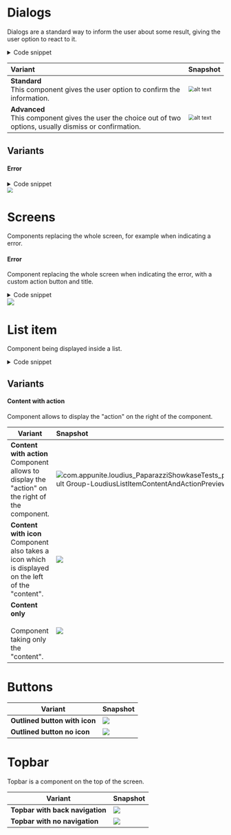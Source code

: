 # Dialogs

Dialogs are a standard way to inform the user about some result, giving the user option to react to it.

<details>
    <summary>Code snippet</summary>
    <br>

</details>

| Variant                                                      | Snapshot                                                     |
| :----------------------------------------------------------- | ------------------------------------------------------------ |
| **Standard** <br />This component gives the user option to confirm the information. | <img src="src/test/snapshots/images/com.appunite.loudius_PaparazziShowkaseTests_preview_tests[Default Group-LoudiusDialogSimplePreview,1,light].png" alt="alt text" style="zoom: 80%;" /> |
| **Advanced**<br />This component gives the user the choice out of two options, usually dismiss or confirmation. | <img src="src/test/snapshots/images/com.appunite.loudius_PaparazziShowkaseTests_preview_tests[Default Group-LoudiusDialogAdvancedPreview,1,light].png" alt="alt text" style="zoom: 80%;" /> |

## Variants

#### Error

<details>
    <summary>Code snippet</summary>
    <br>
https://github.com/appunite/Loudius/blob/8e616a9a05e668d11425a40c9f452eb3091dcc2a/components/src/main/java/com/appunite/loudius/components/components/LoudiusErrorDialog.kt#L29-L47
</details>

<img src="src/test/snapshots/images/com.appunite.loudius_PaparazziShowkaseTests_preview_tests[Default Group-LoudiusErrorDialogPreview,1,light].png" style="zoom:80%;" />

# Screens

Components replacing the whole screen, for example when indicating a error.

#### Error

Component replacing the whole screen when indicating the error, with a custom action button and title.

<details>
    <summary>Code snippet</summary>
    <br>
https://github.com/appunite/Loudius/main/components/src/main/java/com/appunite/loudius/components/components/LoudiusFullScreenError.kt#L39-L84
</details>



<img src="src/test/snapshots/images/com.appunite.loudius_PaparazziShowkaseTests_preview_tests[Default Group-LoudiusErrorScreenCustomTextsPreview,1,light].png" />

# List item

Component being displayed inside a list.

<details>
    <summary>Code snippet</summary>
    <br>
https://github.com/appunite/Loudius/blob/8e616a9a05e668d11425a40c9f452eb3091dcc2a/components/src/main/java/com/appunite/loudius/components/components/LoudiusOutlinedButton.kt#L37-L61
</details>

## Variants

#### Content with action

Component allows to display the "action" on the right of the component.



| Variant                                                      | Snapshot                                                     |
| ------------------------------------------------------------ | :----------------------------------------------------------- |
| **Content with action**<br />Component allows to display the "action" on the right of the component. | <img src="src\test\snapshots\images\com.appunite.loudius_PaparazziShowkaseTests_preview_tests[Default Group-LoudiusListItemContentAndActionPreview,1,light].png" alt="com.appunite.loudius_PaparazziShowkaseTests_preview_tests[Default Group-LoudiusListItemContentAndActionPreview,1,light]" /> |
| **Content with icon**<br />Component also takes a icon which is displayed on the left of the "content". | <img src="src/test/snapshots/images/com.appunite.loudius_PaparazziShowkaseTests_preview_tests[Default Group-LoudiusListItemContentAndIconPreview,1,light].png" /> |
| **Content only**<br /><br />Component taking only the "content". | <img src="src/test/snapshots/images/com.appunite.loudius_PaparazziShowkaseTests_preview_tests[Default Group-LoudiusListItemJustContentPreview,1,light].png" /> |



# Buttons

| Variant                       | Snapshot                                                     |
| ----------------------------- | ------------------------------------------------------------ |
| **Outlined button with icon** | <img src="src/test/snapshots/images/com.appunite.loudius_PaparazziShowkaseTests_preview_tests[Default Group-LoudiusOutlinedButtonWithIconPreview,1,light].png" /> |
| **Outlined button no icon**   | <img src="../components/src/test/snapshots/images/com.appunite.loudius_PaparazziShowkaseTests_preview_tests[Default Group-LoudiusOutlinedButtonPreview,1,light].png" /> |



# Topbar

Topbar is a component on the top of the screen.

| Variant                         | Snapshot                                                     |
| ------------------------------- | ------------------------------------------------------------ |
| **Topbar with back navigation** | <img src="src/test/snapshots/images/com.appunite.loudius_PaparazziShowkaseTests_preview_tests[Default Group-LoudiusTopAppBar,1,light].png" /> |
| **Topbar with no navigation**   | <img src="src/test/snapshots/images/com.appunite.loudius_PaparazziShowkaseTests_preview_tests[Default Group-LoudiusTopAppBarWithoutBackButton,1,light].png" /> |

</details>
